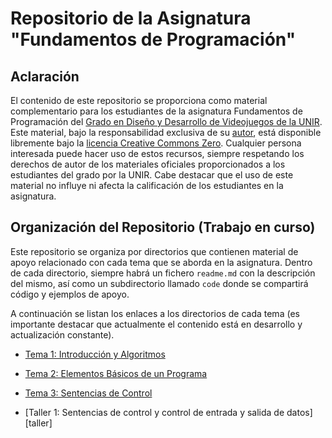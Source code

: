 # Repositorio de la Asignatura "Fundamentos de Programación"

## Aclaración

El contenido de este repositorio se proporciona como material complementario para los estudiantes de la asignatura Fundamentos de Programación del [Grado en Diseño y Desarrollo de Videojuegos de la UNIR](https://www.unir.net/diseno/grado-diseno-desarrollo-videojuegos/). Este material, bajo la responsabilidad exclusiva de su [autor](https://www.linkedin.com/in/jarturomora/), está disponible libremente bajo la [licencia Creative Commons Zero](LICENSE). Cualquier persona interesada puede hacer uso de estos recursos, siempre respetando los derechos de autor de los materiales oficiales proporcionados a los estudiantes del grado por la UNIR. Cabe destacar que el uso de este material no influye ni afecta la calificación de los estudiantes en la asignatura.

## Organización del Repositorio (Trabajo en curso)

Este repositorio se organiza por directorios que contienen material de apoyo relacionado con cada tema que se aborda en la asignatura. Dentro de cada directorio, siempre habrá un fichero `readme.md` con la descripción del mismo, así como un subdirectorio llamado `code` donde se compartirá código y ejemplos de apoyo.

A continuación se listan los enlaces a los directorios de cada tema (es importante destacar que actualmente el contenido está en desarrollo y actualización constante).

* [Tema 1: Introducción y Algoritmos](tema-1)

* [Tema 2: Elementos Básicos de un Programa](tema-2)

* [Tema 3: Sentencias de Control](tema-3)

* [Taller 1: Sentencias de control y control de entrada y salida de datos][taller]